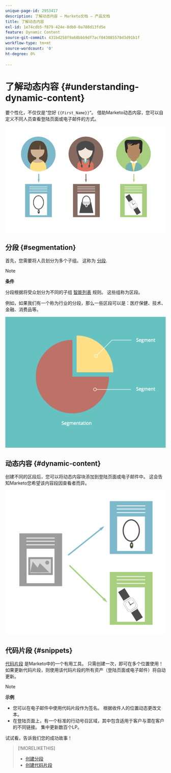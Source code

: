 ```yaml
---
unique-page-id: 2953417
description: 了解动态内容 — Marketo文档 — 产品文档
title: 了解动态内容
exl-id: 1e74cdb5-f879-424e-8db0-0a788d13fd5e
feature: Dynamic Content
source-git-commit: 431bd258f9a68bbb9df7acf043085578d3d91b1f
workflow-type: tm+mt
source-wordcount: '0'
ht-degree: 0%

---
```


# 了解动态内容 {#understanding-dynamic-content}

要个性化，不仅仅是“您好 `{{First_Name}}`“。 借助Marketo动态内容，您可以自定义不同人员查看登陆页面或电子邮件的方式。

![](assets/artboard-1.png)

## 分段 {#segmentation}

首先，您需要将人员划分为多个子组。 这称为 [分段](/help/marketo/product-docs/personalization/segmentation-and-snippets/segmentation/create-a-segmentation.md).

>[!NOTE]
>
>**条件**
>
>分段根据将受众划分为不同的子组 [智能列表](/help/marketo/product-docs/core-marketo-concepts/smart-campaigns/understanding-smart-campaigns.md) 规则。 这些组称为区段。

例如，如果我们有一个称为行业的分段，那么一些区段可以是：医疗保健、技术、金融、消费品等。

![](assets/artboard-2.png)

## 动态内容 {#dynamic-content}

创建不同的区段后，您可以将动态内容块添加到登陆页面或电子邮件中。 这会告知Marketo您希望该内容段因查看者而异。

![](assets/artboard-3.png)

## 代码片段 {#snippets}

[代码片段](/help/marketo/product-docs/personalization/segmentation-and-snippets/snippets/create-a-snippet.md) 是Marketo中的一个有用工具。 只需创建一次，即可在多个位置使用！ 如果更新代码片段，则使用该代码片段的所有资产（登陆页面或电子邮件）将自动更新。

>[!NOTE]
>
>**示例**
>
>* 您可以在电子邮件中使用代码片段作为签名。 根据收件人的位置动态更改文本。
>* 在登陆页面上，有一个标准的行动号召区域，其中包含适用于客户与潜在客户的不同链接。 集中更新数百个LP。

试试看，告诉我们您的成功故事！

>[!MORELIKETHIS]
>
>* [创建分段](/help/marketo/product-docs/personalization/segmentation-and-snippets/segmentation/create-a-segmentation.md)
>* [创建代码片段](/help/marketo/product-docs/personalization/segmentation-and-snippets/snippets/create-a-snippet.md)
